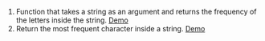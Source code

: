 01. Function that takes a string as an argument and returns the frequency of the letters inside the string. <a href="https://marius8dev.github.io/01/" target="_blank">Demo</a>
02. Return the most frequent character inside a string. <a href="https://marius8dev.github.io/02/" target="_blank">Demo</a>